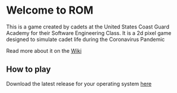 # Welcome to ROM

This is a game created by cadets at the United States Coast Guard Academy for
their Software Engineering Class. It is a 2d pixel game designed to simulate
cadet life during the Coronavirus Pandemic

Read more about it on the [Wiki](https://github.com/macee/final-project-i-m-also-not-in-a-group/wiki)

## How to play

Download the latest release for your operating system [here](https://github.com/macee/final-project-i-m-also-not-in-a-group/releases/tag/v1.1)
